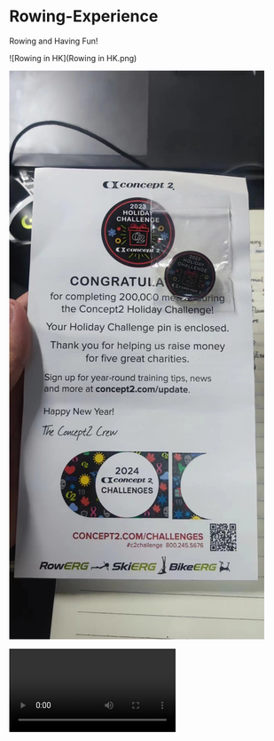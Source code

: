 # Rowing-Experience
Rowing and Having Fun!  

![Rowing in HK](Rowing in HK.png)   

![200k rowing record](./200k.jpg)  

![rowing training](./training.mp4)
